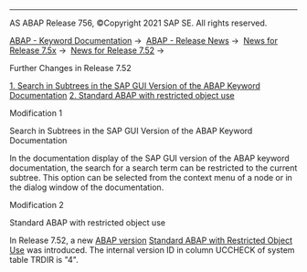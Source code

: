   

* * *

AS ABAP Release 756, ©Copyright 2021 SAP SE. All rights reserved.

[ABAP - Keyword Documentation](https://help.sap.com/doc/abapdocu_756_index_htm/7.56/en-US/abenabap.htm) →  [ABAP - Release News](https://help.sap.com/doc/abapdocu_756_index_htm/7.56/en-US/abennews.htm) →  [News for Release 7.5x](https://help.sap.com/doc/abapdocu_756_index_htm/7.56/en-US/abennews-75.htm) →  [News for Release 7.52](https://help.sap.com/doc/abapdocu_756_index_htm/7.56/en-US/abennews-752.htm) → 

Further Changes in Release 7.52

[1\. Search in Subtrees in the SAP GUI Version of the ABAP Keyword Documentation](#!ABAP_MODIFICATION_1@1@)
[2\. Standard ABAP with restricted object use](#!ABAP_MODIFICATION_2@2@)

Modification 1   

Search in Subtrees in the SAP GUI Version of the ABAP Keyword Documentation

In the documentation display of the SAP GUI version of the ABAP keyword documentation, the search for a search term can be restricted to the current subtree. This option can be selected from the context menu of a node or in the dialog window of the documentation.

Modification 2   

Standard ABAP with restricted object use

In Release 7.52, a new [ABAP version](https://help.sap.com/doc/abapdocu_756_index_htm/7.56/en-US/abenabap_version_glosry.htm "Glossary Entry") [Standard ABAP with Restricted Object Use](https://help.sap.com/doc/abapdocu_756_index_htm/7.56/en-US/abenstandard_abap_restr_obj_glosry.htm "Glossary Entry") was introduced. The internal version ID in column UCCHECK of system table TRDIR is "4".